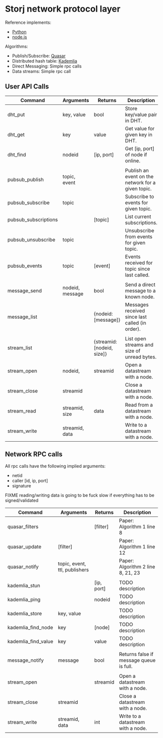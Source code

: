 # Storj network protocol layer


Reference implements:

 * [Python](https://github.com/storj/storjnet)
 * [node.js](https://github.com/Storj/node-storj)


Algorithms:

 * Publish/Subscribe: [Quasar](todo.link)
 * Distributed hash table: [Kademlia](todo.link)
 * Direct Messaging: Simple rpc calls
 * Data streams: Simple rpc call


## User API Calls

| Command               | Arguments         | Returns                       | Description                                           |
|-----------------------|-------------------|-------------------------------|-------------------------------------------------------|
| dht_put               | key, value        | bool                          | Store key/value pair in DHT.                          |
| dht_get               | key               | value                         | Get value for given key in DHT.                       |
| dht_find              | nodeid            | [ip, port]                    | Get [ip, port] of node if online.                     |
|                       |                   |                               |                                                       |
| pubsub_publish        | topic, event      |                               | Publish an event on the network for a given topic.    |
| pubsub_subscribe      | topic             |                               | Subscribe to events for given topic.                  |
| pubsub_subscriptions  |                   | [topic]                       | List current subscriptions.                           |
| pubsub_unsubscribe    | topic             |                               | Unsubscribe from events for given topic.              |
| pubsub_events         | topic             | [event]                       | Events received for topic since last called.          |
|                       |                   |                               |                                                       |
| message_send          | nodeid, message   | bool                          | Send a direct message to a known node.                |
| message_list          |                   | {nodeid: [message]}           | Messages received since last called (in order).       |
|                       |                   |                               |                                                       |
| stream_list           |                   | {streamid: [nodeid, size]}    | List open streams and size of unread bytes.           |
| stream_open           | nodeid,           | streamid                      | Open a datastream with a node.                        |
| stream_close          | streamid          |                               | Close a datastream with a node.                       |
| stream_read           | streamid, size    | data                          | Read from a datastream with a node.                   |
| stream_write          | streamid, data    |                               | Write to a datastream with a node.                    |


## Network RPC calls

All rpc calls have the following implied arguments:

 * netid
 * caller [id, ip, port]
 * signature

FIXME reading/writing data is going to be fuck slow if everything has to be signed/validated

| Command               | Arguments                     | Returns       | Description                                           |
|-----------------------|-------------------------------|---------------|-------------------------------------------------------|
| quasar_filters        |                               | [filter]      | Paper: Algorithm 1 line 8                             |
| quasar_update         | [filter]                      |               | Paper: Algorithm 1 line 12                            |
| quasar_notify         | topic, event, ttl, publishers |               | Paper: Algorithm 2 line 8, 21, 23                     |
|                       |                               |               |                                                       |
| kademlia_stun         |                               | [ip, port]    | TODO description                                      |
| kademlia_ping         |                               | nodeid        | TODO description                                      |
| kademlia_store        | key, value                    |               | TODO description                                      |
| kademlia_find_node    | key                           | [node]        | TODO description                                      |
| kademlia_find_value   | key                           | value         | TODO description                                      |
|                       |                               |               |                                                       |
| message_notify        | message                       | bool          | Returns false if message queue is full.               |
|                       |                               |               |                                                       |
| stream_open           |                               | streamid      | Open a datastream with a node.                        |
| stream_close          | streamid                      |               | Close a datastream with a node.                       |
| stream_write          | streamid, data                | int           | Write to a datastream with a node.                    |

